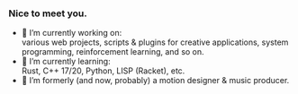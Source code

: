 ### Nice to meet you.

- 🔭 I’m currently working on:\
various web projects, scripts & plugins for creative applications, system programming, reinforcement learning, and so on. 
- 🌱 I’m currently learning:\
Rust, C++ 17/20, Python, LISP (Racket), etc.
- 🎥 I’m formerly (and now, probably) a motion designer & music producer.
